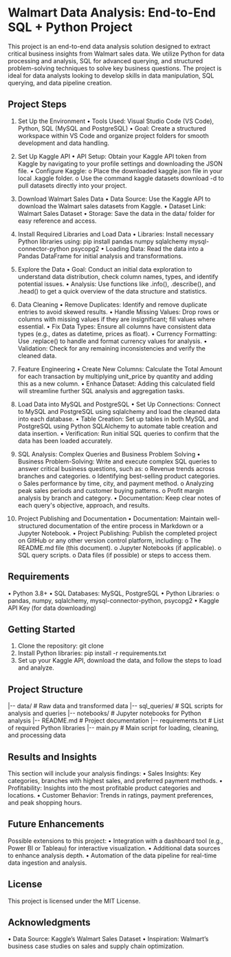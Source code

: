 # Walmart Data Analysis: End-to-End SQL + Python Project 
This project is an end-to-end data analysis solution designed to extract critical business insights from Walmart sales data. We utilize Python for data processing and analysis, SQL for advanced querying, and structured problem-solving techniques to solve key business questions. The project is ideal for data analysts looking to develop skills in data manipulation, SQL querying, and data pipeline creation.

## Project Steps
1. Set Up the Environment
•	Tools Used: Visual Studio Code (VS Code), Python, SQL (MySQL and PostgreSQL)
•	Goal: Create a structured workspace within VS Code and organize project folders for smooth development and data handling.

2. Set Up Kaggle API
•	API Setup: Obtain your Kaggle API token from Kaggle by navigating to your profile settings and downloading the JSON file.
•	Configure Kaggle:
o	Place the downloaded kaggle.json file in your local .kaggle folder.
o	Use the command kaggle datasets download -d <dataset-path> to pull datasets directly into your project.

3. Download Walmart Sales Data
•	Data Source: Use the Kaggle API to download the Walmart sales datasets from Kaggle.
•	Dataset Link: Walmart Sales Dataset
•	Storage: Save the data in the data/ folder for easy reference and access.

4. Install Required Libraries and Load Data
•	Libraries: Install necessary Python libraries using:
pip install pandas numpy sqlalchemy mysql-connector-python psycopg2
•	Loading Data: Read the data into a Pandas DataFrame for initial analysis and transformations.

5. Explore the Data
•	Goal: Conduct an initial data exploration to understand data distribution, check column names, types, and identify potential issues.
•	Analysis: Use functions like .info(), .describe(), and .head() to get a quick overview of the data structure and statistics.

6. Data Cleaning
•	Remove Duplicates: Identify and remove duplicate entries to avoid skewed results.
•	Handle Missing Values: Drop rows or columns with missing values if they are insignificant; fill values where essential.
•	Fix Data Types: Ensure all columns have consistent data types (e.g., dates as datetime, prices as float).
•	Currency Formatting: Use .replace() to handle and format currency values for analysis.
•	Validation: Check for any remaining inconsistencies and verify the cleaned data.

7. Feature Engineering
•	Create New Columns: Calculate the Total Amount for each transaction by multiplying unit_price by quantity and adding this as a new column.
•	Enhance Dataset: Adding this calculated field will streamline further SQL analysis and aggregation tasks.

8. Load Data into MySQL and PostgreSQL
•	Set Up Connections: Connect to MySQL and PostgreSQL using sqlalchemy and load the cleaned data into each database.
•	Table Creation: Set up tables in both MySQL and PostgreSQL using Python SQLAlchemy to automate table creation and data insertion.
•	Verification: Run initial SQL queries to confirm that the data has been loaded accurately.

9. SQL Analysis: Complex Queries and Business Problem Solving
•	Business Problem-Solving: Write and execute complex SQL queries to answer critical business questions, such as:
o	Revenue trends across branches and categories.
o	Identifying best-selling product categories.
o	Sales performance by time, city, and payment method.
o	Analyzing peak sales periods and customer buying patterns.
o	Profit margin analysis by branch and category.
•	Documentation: Keep clear notes of each query's objective, approach, and results.

10. Project Publishing and Documentation
•	Documentation: Maintain well-structured documentation of the entire process in Markdown or a Jupyter Notebook.
•	Project Publishing: Publish the completed project on GitHub or any other version control platform, including:
o	The README.md file (this document).
o	Jupyter Notebooks (if applicable).
o	SQL query scripts.
o	Data files (if possible) or steps to access them.
 
## Requirements
•	Python 3.8+
•	SQL Databases: MySQL, PostgreSQL
•	Python Libraries:
o	pandas, numpy, sqlalchemy, mysql-connector-python, psycopg2
•	Kaggle API Key (for data downloading)

## Getting Started
1.	Clone the repository:
git clone <repo-url>
2.	Install Python libraries:
pip install -r requirements.txt
3.	Set up your Kaggle API, download the data, and follow the steps to load and analyze.
 
## Project Structure
|-- data/                     # Raw data and transformed data
|-- sql_queries/              # SQL scripts for analysis and queries
|-- notebooks/                # Jupyter notebooks for Python analysis
|-- README.md                 # Project documentation
|-- requirements.txt          # List of required Python libraries
|-- main.py                   # Main script for loading, cleaning, and processing data
 
## Results and Insights
This section will include your analysis findings:
•	Sales Insights: Key categories, branches with highest sales, and preferred payment methods.
•	Profitability: Insights into the most profitable product categories and locations.
•	Customer Behavior: Trends in ratings, payment preferences, and peak shopping hours.

## Future Enhancements
Possible extensions to this project:
•	Integration with a dashboard tool (e.g., Power BI or Tableau) for interactive visualization.
•	Additional data sources to enhance analysis depth.
•	Automation of the data pipeline for real-time data ingestion and analysis.
 
## License
This project is licensed under the MIT License.
 
## Acknowledgments
•	Data Source: Kaggle’s Walmart Sales Dataset
•	Inspiration: Walmart’s business case studies on sales and supply chain optimization.


